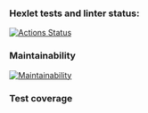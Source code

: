 ### Hexlet tests and linter status:
[![Actions Status](https://github.com/ConstableFraser/java-project-61/actions/workflows/hexlet-check.yml/badge.svg)](https://github.com/ConstableFraser/java-project-61/actions)

### Maintainability
[![Maintainability](https://api.codeclimate.com/v1/badges/8cfba5e91f98da9befed/maintainability)](https://codeclimate.com/github/ConstableFraser/java-project-61/maintainability)

### Test coverage